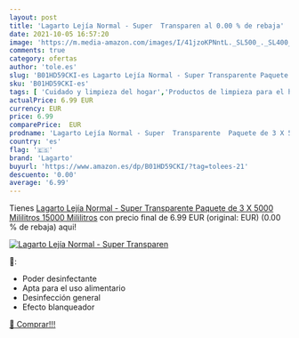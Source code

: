 ```yaml
---
layout: post
title: 'Lagarto Lejía Normal - Super  Transparen al 0.00 % de rebaja'
date: 2021-10-05 16:57:20
image: 'https://m.media-amazon.com/images/I/41jzoKPNntL._SL500_._SL400_.jpg'
comments: true
category: ofertas
author: 'tole.es'
slug: 'B01HD59CKI-es Lagarto Lejía Normal - Super Transparente Paquete de 3 X...'
sku: 'B01HD59CKI-es'
tags: [ 'Cuidado y limpieza del hogar','Productos de limpieza para el hogar','Salud y cuidado personal','lagarto','lejía', ]
actualPrice: 6.99 EUR
currency: EUR
price: 6.99
comparePrice:  EUR
prodname: 'Lagarto Lejía Normal - Super  Transparente  Paquete de 3 X 5000 Mililitros  15000 Mililitros'
country: 'es'
flag: '🇪🇸'
brand: 'Lagarto'
buyurl: 'https://www.amazon.es/dp/B01HD59CKI/?tag=tolees-21'
descuento: '0.00'
average: '6.99'
---
```


Tienes [Lagarto Lejía Normal - Super  Transparente  Paquete de 3 X 5000 Mililitros  15000 Mililitros](https://www.amazon.es/dp/B01HD59CKI/?tag=tolees-21) con precio final de  6.99 EUR (original:  EUR) (0.00 %  de rebaja) aqui!

[![Lagarto Lejía Normal - Super  Transparen](https://m.media-amazon.com/images/I/41jzoKPNntL._SL500_._SL400_.jpg)](https://www.amazon.es/dp/B01HD59CKI/?tag=tolees-21)

🔎:

- Poder desinfectante
- Apta para el uso alimentario
- Desinfección general
- Efecto blanqueador

[🛒 Comprar!!!](https://www.amazon.es/dp/B01HD59CKI/?tag=tolees-21)
